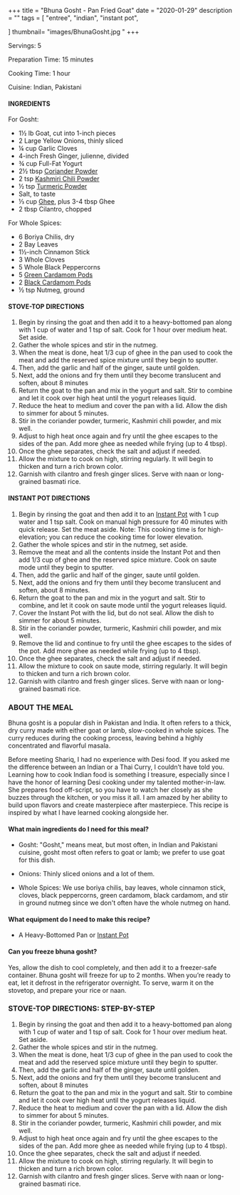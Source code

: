 +++
title = "Bhuna Gosht - Pan Fried Goat"
date = "2020-01-29"
description = ""
tags = [
    "entree",
    "indian",
    "instant pot",
 
]
thumbnail= "images/BhunaGosht.jpg "
+++

Servings: 5 <!--more-->

Preparation Time: 15 minutes

Cooking Time: 1 hour 

Cuisine: Indian, Pakistani 

#### INGREDIENTS 

For Gosht: 

* 1½ lb Goat, cut into 1-inch pieces  
* 2  Large Yellow Onions, thinly sliced
* ¼ cup Garlic Cloves
* 4-inch Fresh Ginger, julienne, divided 
* ¾ cup Full-Fat Yogurt 
* 2½ tbsp [Coriander Powder](https://amzn.to/3tppHMD) 
* 2 tsp [Kashmiri Chili Powder](https://amzn.to/3jP2lMC)
* ½ tsp [Turmeric Powder](https://amzn.to/3cDPN7U)
* Salt, to taste
* ⅓ cup [Ghee](https://amzn.to/2ZkJkrW), plus 3-4 tbsp Ghee 
* 2 tbsp Cilantro, chopped

For Whole Spices:

* 6 Boriya Chilis, dry 
* 2 Bay Leaves
* 1½-inch Cinnamon Stick
* 3 Whole Cloves
* 5 Whole Black Peppercorns
* 5 [Green Cardamom Pods](https://amzn.to/2Q95DQ9)
* 2 [Black Cardamom Pods](https://amzn.to/3vvGj77)
* ½ tsp Nutmeg, ground

#### STOVE-TOP DIRECTIONS 

1. Begin by rinsing the goat and then add it to a heavy-bottomed pan along with 1 cup of water and 1 tsp of salt. Cook for 1 hour over medium heat. Set aside. 
2. Gather the whole spices and stir in the nutmeg.
3. When the meat is done, heat 1/3 cup of ghee in the pan used to cook the meat and add the reserved spice mixture until they begin to sputter.
4. Then, add the garlic and half of the ginger, saute until golden.
5. Next, add the onions and fry them until they become translucent and soften, about 8 minutes 
6. Return the goat to the pan and mix in the yogurt and salt. Stir to combine and let it cook over high heat until the yogurt releases liquid.
7. Reduce the heat to medium and cover the pan with a lid. Allow the dish to simmer for about 5 minutes.
8. Stir in the coriander powder, turmeric, Kashmiri chili powder, and mix well.
9. Adjust to high heat once again and fry until the ghee escapes to the sides of the pan. Add more ghee as needed while frying (up to 4 tbsp).
10. Once the ghee separates, check the salt and adjust if needed.
11. Allow the mixture to cook on high, stirring regularly. It will begin to thicken and turn a rich brown color.
12. Garnish with cilantro and fresh ginger slices. Serve with naan or long-grained basmati rice. 

#### INSTANT POT DIRECTIONS 

1. Begin by rinsing the goat and then add it to an [Instant Pot](https://amzn.to/3qfNYCZ) with 1 cup water and 1 tsp salt. Cook on manual high pressure for 40 minutes with quick release. Set the meat aside. Note: This cooking time is for high-elevation; you can reduce the cooking time for lower elevation. 
2. Gather the whole spices and stir in the nutmeg, set aside.
3. Remove the meat and all the contents inside the Instant Pot and then add 1/3 cup of ghee and the reserved spice mixture. Cook on saute mode until they begin to sputter. 
4. Then, add the garlic and half of the ginger, saute until golden.
5. Next, add the onions and fry them until they become translucent and soften, about 8 minutes. 
6. Return the goat to the pan and mix in the yogurt and salt. Stir to combine, and let it cook on saute mode until the yogurt releases liquid.
7. Cover the Instant Pot with the lid, but do not seal. Allow the dish to simmer for about 5 minutes.
8. Stir in the coriander powder, turmeric, Kashmiri chili powder, and mix well.
9. Remove the lid and continue to fry until the ghee escapes to the sides of the pot. Add more ghee as needed while frying (up to 4 tbsp).
10. Once the ghee separates, check the salt and adjust if needed.
11. Allow the mixture to cook on saute mode, stirring regularly. It will begin to thicken and turn a rich brown color.
12. Garnish with cilantro and fresh ginger slices. Serve with naan or long-grained basmati rice. 

### ABOUT THE MEAL 

Bhuna gosht is a popular dish in Pakistan and India. It often refers to a thick, dry curry made with either goat or lamb, slow-cooked in whole spices. The curry reduces during the cooking process, leaving behind a highly concentrated and flavorful masala.  

Before meeting Shariq, I had no experience with Desi food. If you asked me the difference between an Indian or a Thai Curry, I couldn’t have told you. Learning how to cook Indian food is something I treasure, especially since I have the honor of learning Desi cooking under my talented mother-in-law. She prepares food off-script, so you have to watch her closely as she buzzes through the kitchen, or you miss it all. I am amazed by her ability to build upon flavors and create masterpiece after masterpiece. This recipe is inspired by what I have learned cooking alongside her.

#### What main ingredients do I need for this meal?

* Gosht: "Gosht," means meat, but most often, in Indian and Pakistani cuisine, gosht most often refers to goat or lamb; we prefer to use goat for this dish. 

* Onions: Thinly sliced onions and a lot of them. 

* Whole Spices: We use boriya chilis, bay leaves, whole cinnamon stick, cloves, black peppercorns, green cardamom, black cardamom, and stir in ground nutmeg since we don't often have the whole nutmeg on hand. 

#### What equipment do I need to make this recipe?

* A Heavy-Bottomed Pan or [Instant Pot](https://amzn.to/3vv0Usv)

#### Can you freeze bhuna gosht?

Yes, allow the dish to cool completely, and then add it to a freezer-safe container. Bhuna gosht will freeze for up to 2 months. When you’re ready to eat, let it defrost in the refrigerator overnight. To serve, warm it on the stovetop, and prepare your rice or naan. 


### STOVE-TOP DIRECTIONS: STEP-BY-STEP

1. Begin by rinsing the goat and then add it to a heavy-bottomed pan along with 1 cup of water and 1 tsp of salt. Cook for 1 hour over medium heat. Set aside. 
2. Gather the whole spices and stir in the nutmeg.
3. When the meat is done, heat 1/3 cup of ghee in the pan used to cook the meat and add the reserved spice mixture until they begin to sputter.
4. Then, add the garlic and half of the ginger, saute until golden.
5. Next, add the onions and fry them until they become translucent and soften, about 8 minutes 
6. Return the goat to the pan and mix in the yogurt and salt. Stir to combine and let it cook over high heat until the yogurt releases liquid.
7. Reduce the heat to medium and cover the pan with a lid. Allow the dish to simmer for about 5 minutes.
8. Stir in the coriander powder, turmeric, Kashmiri chili powder, and mix well.
9. Adjust to high heat once again and fry until the ghee escapes to the sides of the pan. Add more ghee as needed while frying (up to 4 tbsp).
10. Once the ghee separates, check the salt and adjust if needed.
11. Allow the mixture to cook on high, stirring regularly. It will begin to thicken and turn a rich brown color.
12. Garnish with cilantro and fresh ginger slices. Serve with naan or long-grained basmati rice. 
